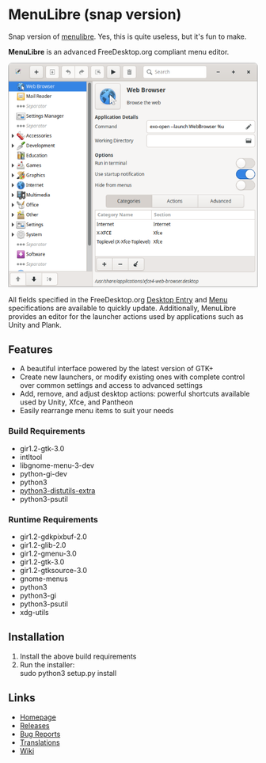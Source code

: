 # MenuLibre (snap version)
Snap version of [menulibre](https://github.com/bluesabre/menulibre?tab=GPL-3.0-1-ov-file). Yes, this is quite useless, but it's fun to make.

**MenuLibre** is an advanced FreeDesktop.org compliant menu editor.

![MenuLibre window](https://github.com/bluesabre/menulibre/blob/wiki-assets/readme/menulibre-github.png)

All fields specified in the FreeDesktop.org [Desktop Entry](https://specifications.freedesktop.org/desktop-entry-spec/latest/) and [Menu](https://specifications.freedesktop.org/menu-spec/latest/) 
specifications are available to quickly update.
Additionally, MenuLibre provides an editor for the launcher actions 
used by applications such as Unity and Plank.

## Features
 - A beautiful interface powered by the latest version of GTK+
 - Create new launchers, or modify existing ones with complete control over common settings and access to advanced settings
 - Add, remove, and adjust desktop actions: powerful shortcuts available used by Unity, Xfce, and Pantheon
 - Easily rearrange menu items to suit your needs

### Build Requirements
 - gir1.2-gtk-3.0
 - intltool
 - libgnome-menu-3-dev
 - python-gi-dev
 - python3
 - [python3-distutils-extra](https://launchpad.net/python-distutils-extra)
 - python3-psutil

### Runtime Requirements
 - gir1.2-gdkpixbuf-2.0 
 - gir1.2-glib-2.0
 - gir1.2-gmenu-3.0 
 - gir1.2-gtk-3.0 
 - gir1.2-gtksource-3.0
 - gnome-menus 
 - python3 
 - python3-gi
 - python3-psutil 
 - xdg-utils 

## Installation

 1. Install the above build requirements
 2. Run the installer: \
    sudo python3 setup.py install

## Links
 - [Homepage](https://bluesabre.org/menulibre/)
 - [Releases](https://github.com/bluesabre/menulibre/releases)
 - [Bug Reports](https://github.com/bluesabre/menulibre/issues)
 - [Translations](https://www.transifex.com/bluesabreorg/menulibre)
 - [Wiki](https://github.com/bluesabre/menulibre/wiki)
